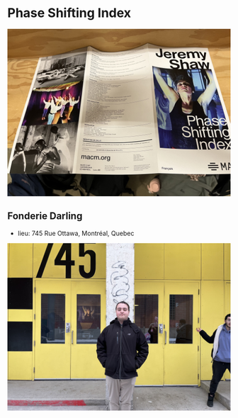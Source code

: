 # Phase Shifting Index
![Affiche de l'exposition](media/brochure_complete.jpg)

## Fonderie Darling
- lieu: 745 Rue Ottawa, Montréal, Quebec

![Moi devant la Fonderie Darling](media/entrer_fonderie_darling.jpg)

